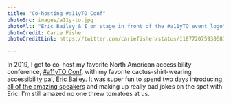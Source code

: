```yaml
---
title: "Co-hosting #a11yTO Conf"
photoSrc: images/a11y-to.jpg
photoAlt: "Eric Bailey & I on stage in front of the #a11yTO event logo"
photoCredit: Carie Fisher
photoCreditLink: https://twitter.com/cariefisher/status/1187720759306833920/photo/1

---
```


In 2019, I got to co-host my favorite North American accessibility conference, [#a11yTO Conf](https://conf.a11yto.com/), with my favorite cactus-shirt-wearing accessibility pal, [Eric Bailey](https://ericwbailey.design/). It was super fun to spend two days introducing [all of the amazing speakers](https://conf.a11yto.com/2019/playlist) and making up really bad jokes on the spot with Eric. I'm still amazed no one threw tomatoes at us.